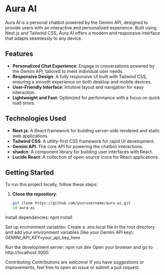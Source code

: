 # Aura AI

Aura AI is a personal chatbot powered by the Gemini API, designed to provide users with an interactive and personalized experience. Built using Next.js and Tailwind CSS, Aura AI offers a modern and responsive interface that adapts seamlessly to any device.

## Features

- **Personalized Chat Experience**: Engage in conversations powered by the Gemini API, tailored to meet individual user needs.
- **Responsive Design**: A fully responsive UI built with Tailwind CSS, ensuring a smooth experience on both desktop and mobile devices.
- **User-Friendly Interface**: Intuitive layout and navigation for easy interaction.
- **Lightweight and Fast**: Optimized for performance with a focus on quick load times.

## Technologies Used

- **Next.js**: A React framework for building server-side rendered and static web applications.
- **Tailwind CSS**: A utility-first CSS framework for rapid UI development.
- **Gemini API**: The core API for powering the chatbot interactions.
- **shadcn**: A component library for building user interfaces with React.
- **Lucide React**: A collection of open-source icons for React applications.

## Getting Started

To run this project locally, follow these steps:

1. **Clone the repository**:
   ```bash
   git clone https://github.com/yourusername/aura-ai.git
   cd aura-ai
   
Install dependencies:
npm install

Set up environment variables: Create a .env.local file in the root directory and add your environment variables (like your Gemini API key):
GEMINI_API_KEY=your_api_key_here

Run the development server:
npm run dev
Open your browser and go to http://localhost:3000.

Contributing
Contributions are welcome! If you have suggestions or improvements, feel free to open an issue or submit a pull request.
